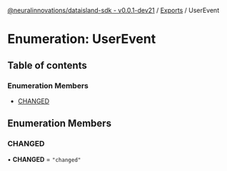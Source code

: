 [@neuralinnovations/dataisland-sdk - v0.0.1-dev21](../../README.md) / [Exports](../modules.md) / UserEvent

# Enumeration: UserEvent

## Table of contents

### Enumeration Members

- [CHANGED](UserEvent.md#changed)

## Enumeration Members

### CHANGED

• **CHANGED** = ``"changed"``
